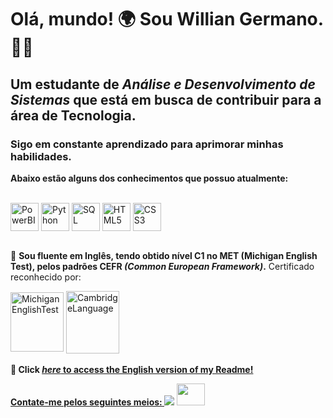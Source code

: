 <!--Titulo e descrição breve-->
<h1> Olá, mundo! 🌍
Sou <b> Willian Germano. 👨‍💻</b></h1>
<h2> Um estudante de <i>Análise e Desenvolvimento de Sistemas</i> que está em busca de contribuir para a área de Tecnologia.</h2>
<h3> Sigo em constante aprendizado para aprimorar minhas habilidades.</h3>

<!--Conhecimentos-->

<p><strong> Abaixo estão alguns dos conhecimentos que possuo atualmente:</strong></p>
<div style="display: block"><br>
  <img align="center" alt="PowerBI" height="45" width="45" src="https://www.edds.com.pk/wp-content/uploads/2018/03/PowerBI-Logo-e1521610005301.png">
  <img align="center" alt="Python" height="45" width="45" src="https://qph.cf2.quoracdn.net/main-qimg-28cadbd02699c25a88e5c78d73c7babc">
  <img align="center" alt="SQL" height="45" width="45" src="https://w7.pngwing.com/pngs/286/519/png-transparent-microsoft-azure-sql-database-microsoft-sql-server-azure-sql-data-warehouse-logo-text-logo-microsoft-azure-thumbnail.png">
  <img align="center" alt="HTML5" height="45" width="45" src="https://upload.wikimedia.org/wikipedia/commons/thumb/6/61/HTML5_logo_and_wordmark.svg/2048px-HTML5_logo_and_wordmark.svg.png">
  <img align="center" alt="CSS3" height="45" width="45" src="https://upload.wikimedia.org/wikipedia/commons/thumb/d/d5/CSS3_logo_and_wordmark.svg/340px-CSS3_logo_and_wordmark.svg.png">
</div>
<br>
<div>
  
💬 <strong>Sou fluente em Inglês, tendo obtido nível C1 no MET (Michigan English Test), pelos padrões CEFR <i>(Common European Framework)</i>.</strong> Certificado reconhecido por:
<div style="display: block">
  <img align="center" alt="MichiganEnglishTest" height="95" width="85" src="https://brand.umich.edu/assets/brand/style-guide/logo-guidelines/U-M_Logo-Hex.png">
  <img align="center" alt="CambridgeLanguage" height="100" width="85" src="https://banner2.cleanpng.com/20180815/bow/kisspng-cambridge-assessment-english-tkt-english-language-cambridge-assessment-english-trade-profile-5b74b176bee1c7.1162088915343742627819.jpg">
</div>
<br>
<b>👀 Click <i><a href="https://github.com/williangermano/williangermano/blob/main/README.md">here</i> to access the English version of my Readme! </b>
  <!--Contato-->
  
<strong> Contate-me pelos seguintes meios: </strong>
     <a href="https://www.linkedin.com/in/willian-germano-043179226/" target="_blank"><img src="https://img.shields.io/badge/-LinkedIn-%230077B5?style=for-the-badge&logo=linkedin&logoColor=white" target="_blank"></a> 
    <a href = "mailto:dev.williangermano@gmail.com"><img height="35" width="45" src="https://upload.wikimedia.org/wikipedia/commons/thumb/7/7e/Gmail_icon_%282020%29.svg/512px-Gmail_icon_%282020%29.svg.png" target="_blank"></a>
</div>
<br>
</div>
